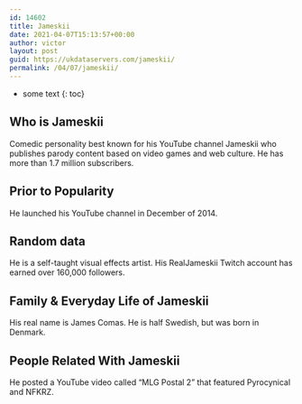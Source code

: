 ```yaml
---
id: 14602
title: Jameskii
date: 2021-04-07T15:13:57+00:00
author: victor
layout: post
guid: https://ukdataservers.com/jameskii/
permalink: /04/07/jameskii/
---
```


* some text
{: toc}


## Who is Jameskii



Comedic personality best known for his YouTube channel Jameskii who publishes parody content based on video games and web culture. He has more than 1.7 million subscribers. 

                
                
                
## Prior to Popularity



He launched his YouTube channel in December of 2014.

                
                
                
## Random data



He is a self-taught visual effects artist. His RealJameskii Twitch account has earned over 160,000 followers. 

                
                
                
## Family & Everyday Life of Jameskii



His real name is James Comas. He is half Swedish, but was born in Denmark.

                
                
                
## People Related With Jameskii



He posted a YouTube video called &#8220;MLG Postal 2&#8221; that featured Pyrocynical and NFKRZ.

                
              
            
          
          
          
